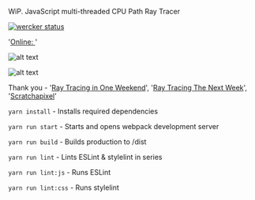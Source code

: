 WiP. JavaScript multi-threaded CPU Path Ray Tracer

[![wercker status](https://app.wercker.com/status/9eee46f180e846a54d979e55283081e0/s/master "wercker status")](https://app.wercker.com/project/byKey/9eee46f180e846a54d979e55283081e0)

'[Online: ](http://steppinrazor.net/tracer/)'

![alt text](https://github.com/barnabysheeran/Tracer/output/example_a.jpg "Example A")

![alt text](https://github.com/barnabysheeran/Tracer/output/example_a.jpg "Example B")

Thank you - '[Ray Tracing in One Weekend](https://www.amazon.co.uk/Ray-Tracing-Weekend-Minibooks-Book-ebook/dp/B01B5AODD8)', '[Ray Tracing The Next Week](https://www.amazon.co.uk/gp/product/B01CO7PQ8C)', '[Scratchapixel](https://www.scratchapixel.com)'

`yarn install` - Installs required dependencies

`yarn run start` - Starts and opens webpack development server

`yarn run build` - Builds production to /dist

`yarn run lint` - Lints ESLint & stylelint in series

`yarn run lint:js` - Runs ESLint

`yarn run lint:css` - Runs stylelint
